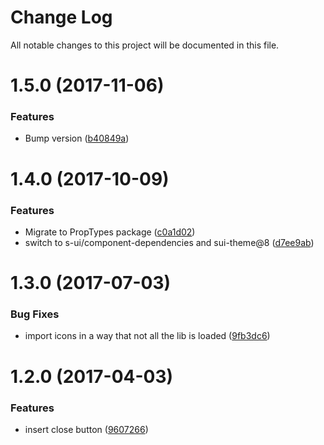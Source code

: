 # Change Log

All notable changes to this project will be documented in this file.

<a name="1.5.0"></a>
# 1.5.0 (2017-11-06)


### Features

* Bump version ([b40849a](https://github.com/SUI-Components/sui-components/commit/b40849a))



<a name="1.4.0"></a>
# 1.4.0 (2017-10-09)


### Features

* Migrate to PropTypes package ([c0a1d02](https://github.com/SUI-Components/sui-components/commit/c0a1d02))
* switch to s-ui/component-dependencies and sui-theme@8 ([d7ee9ab](https://github.com/SUI-Components/sui-components/commit/d7ee9ab))



<a name="1.3.0"></a>
# 1.3.0 (2017-07-03)


### Bug Fixes

* import icons in a way that not all the lib is loaded ([9fb3dc6](https://github.com/SUI-Components/sui-components/commit/9fb3dc6))



<a name="1.2.0"></a>
# 1.2.0 (2017-04-03)


### Features

* insert close button ([9607266](https://github.com/SUI-Components/sui-components/commit/9607266))



